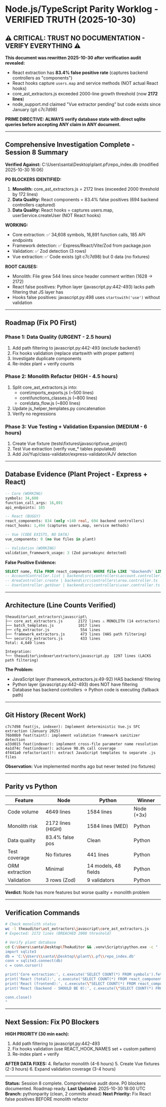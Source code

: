 # Node.js/TypeScript Parity Worklog - VERIFIED TRUTH (2025-10-30)

## ⚠️ CRITICAL: TRUST NO DOCUMENTATION - VERIFY EVERYTHING ⚠️

**This document was rewritten 2025-10-30 after verification audit revealed:**
- React extraction has **83.4% false positive rate** (captures backend controllers as "components")
- React hooks capture `users.map` and service methods (NOT actual React hooks)
- core_ast_extractors.js exceeded 2000-line growth threshold (now **2172 lines**)
- node_support.md claimed "Vue extractor pending" but code exists since January (git c7c7d98)

**PRIME DIRECTIVE: ALWAYS verify database state with direct sqlite queries before accepting ANY claim in ANY document.**

---

## Comprehensive Investigation Complete - Session 8 Summary

**Verified Against:** C:\Users\santa\Desktop\plant\.pf\repo_index.db (modified 2025-10-30 16:06)

**P0 BLOCKERS IDENTIFIED:**
1. **Monolith:** core_ast_extractors.js = 2172 lines (exceeded 2000 threshold by 172 lines)
2. **Data Quality:** React components = 83.4% false positives (694 backend controllers captured)
3. **Data Quality:** React hooks = captures users.map, userService.createUser (NOT React hooks)

**WORKING:**
- Core extraction: ✅ 34,608 symbols, 16,891 function calls, 185 API endpoints
- Framework detection: ✅ Express/React/Vite/Zod from package.json
- Validation: ✅ Zod detection (3 rows)
- Vue extraction: ✅ Code exists (git c7c7d98) but 0 data (no fixtures)

**ROOT CAUSES:**
- Monolith: File grew 544 lines since header comment written (1628 → 2172)
- React false positives: Python layer (javascript.py:442-493) lacks path filtering that JS layer has
- Hooks false positives: javascript.py:498 uses `startswith('use')` without validation

---

## Roadmap (Fix P0 First)

### **Phase 1: Data Quality (URGENT - 2.5 hours)**
1. Add path filtering to javascript.py:442-493 (exclude backend/)
2. Fix hooks validation (replace startswith with proper pattern)
3. Investigate duplicate components
4. Re-index plant + verify counts

### **Phase 2: Monolith Refactor (HIGH - 4.5 hours)**
1. Split core_ast_extractors.js into:
   - core\imports_exports.js (~500 lines)
   - core\functions_classes.js (~800 lines)
   - core\data_flow.js (~800 lines)
2. Update js_helper_templates.py concatenation
3. Verify no regressions

### **Phase 3: Vue Testing + Validation Expansion (MEDIUM - 6 hours)**
1. Create Vue fixture (tests\fixtures\javascript\vue_project\)
2. Test Vue extraction (verify vue_* tables populated)
3. Add Joi/Yup/class-validator/express-validator/AJV detection

---

## Database Evidence (Plant Project - Express + React)

```sql
-- Core (WORKING)
symbols: 34,608
function_call_args: 16,891
api_endpoints: 185

-- React (BUGGY)
react_components: 834 (only ~140 real, 694 backend controllers)
react_hooks: 1,494 (captures users.map, service methods)

-- Vue (CODE EXISTS, NO DATA)
vue_components: 0 (no Vue files in plant)

-- Validation (WORKING)
validation_framework_usage: 3 (Zod parseAsync detected)
```

**False Positive Evidence:**
```sql
SELECT name, file FROM react_components WHERE file LIKE '%backend%' LIMIT 3;
-- AccountController.list | backend\src\controllers\account.controller.ts
-- AreaController.create | backend\src\controllers\area.controller.ts
-- UserController.getUser | backend\src\controllers\user.controller.ts
```

---

## Architecture (Line Counts Verified)

```
theauditor\ast_extractors\javascript\
├── core_ast_extractors.js       2172 lines ⚠️ MONOLITH (14 extractors)
├── batch_templates.js           1017 lines
├── cfg_extractor.js              554 lines
├── framework_extractors.js       473 lines (HAS path filtering)
└── security_extractors.js        433 lines
Total: 4,649 lines

Integration:
└── theauditor\indexer\extractors\javascript.py  1297 lines (LACKS path filtering)
```

**The Problem:**
- JavaScript layer (framework_extractors.js:49-92) HAS backend/ filtering
- Python layer (javascript.py:442-493) does NOT have filtering
- Database has backend controllers → Python code is executing (fallback path)

---

## Git History (Recent Work)

```
c7c7d98 feat(js, indexer): Implement deterministic Vue.js SFC extraction (January 2025)
76b00b9 feat(taint): implement validation framework sanitizer detection
a33d015 feat(indexer): implement cross-file parameter name resolution
4a1d74c feat(indexer): achieve 98.8% call coverage
4f441a0 refactor(ast)!: extract JavaScript templates to separate .js files
```

**Observation:** Vue implemented months ago but never tested (no fixtures)

---

## Parity vs Python

| Feature | Node | Python | Winner |
|---------|------|--------|--------|
| Code volume | 4649 lines | 1584 lines | Node (+3x) |
| Monolith risk | 2172 lines (HIGH) | 1584 lines (MED) | Python |
| Data quality | 83.4% false pos | Clean | Python |
| Test coverage | No fixtures | 441 lines | Python |
| ORM extraction | Minimal | 14 models, 48 fields | Python |
| Validation | 3 rows (Zod) | 9 validators | Python |

**Verdict:** Node has more features but worse quality + monolith problem

---

## Verification Commands

```bash
# Check monolith status
wc -l theauditor\ast_extractors\javascript\core_ast_extractors.js
# Expected: 2172 lines (BREACHED 2000 threshold)

# Verify plant database
cd C:\Users\santa\Desktop\TheAuditor && .venv\Scripts\python.exe -c "
import sqlite3
db = 'C:\\Users\\santa\\Desktop\\plant\\.pf\\repo_index.db'
conn = sqlite3.connect(db)
c = conn.cursor()

print('Core extraction:', c.execute('SELECT COUNT(*) FROM symbols').fetchone()[0], 'symbols')
print('React (total):', c.execute('SELECT COUNT(*) FROM react_components').fetchone()[0])
print('React (frontend):', c.execute(\"SELECT COUNT(*) FROM react_components WHERE file LIKE '%frontend%'\").fetchone()[0])
print('React (backend - SHOULD BE 0):', c.execute(\"SELECT COUNT(*) FROM react_components WHERE file LIKE '%backend%'\").fetchone()[0])

conn.close()
"
```

---

## Next Session: Fix P0 Blockers

**HIGH PRIORITY (30 min each):**
1. Add path filtering to javascript.py:442-493
2. Fix hooks validation (use REACT_HOOK_NAMES set + custom pattern)
3. Re-index plant + verify

**AFTER DATA FIXES:**
4. Refactor monolith (4-6 hours)
5. Create Vue fixtures (2-3 hours)
6. Expand validation coverage (3-4 hours)

---

**Status:** Session 8 complete. Comprehensive audit done. P0 blockers documented. Roadmap ready.
**Last Updated:** 2025-10-30 18:00 UTC
**Branch:** pythonparity (clean, 2 commits ahead)
**Next Priority:** Fix React false positives BEFORE monolith refactor
